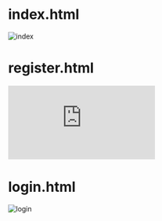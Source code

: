 # index.html
![index](https://github.com/wldhks1959/TLTS/assets/69555890/a28e3a19-f55c-4924-9b71-d0c4afe292e2)

# register.html
![register](https://github.com/wldhks1959/TLTS/blob/40c450e9004ce0d3fe063959936e80d23b578fbe/html/register.html)

# login.html
![login](https://github.com/wldhks1959/TLTS/assets/69555890/0daf9543-c817-43a6-8f48-60e6b2abdf97)

